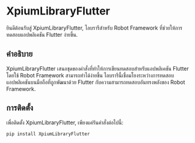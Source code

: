 # XpiumLibraryFlutter

ยินดีต้อนรับสู่ XpiumLibraryFlutter, ไลบรารีสำหรับ Robot Framework ที่ช่วยให้การทดสอบแอปพลิเคชัน Flutter ง่ายขึ้น.

## คำอธิบาย

XpiumLibraryFlutter เสนอชุดของคำสั่งที่ทำให้การเขียนทดสอบสำหรับแอปพลิเคชัน Flutter โดยใช้ Robot Framework สามารถทำได้ง่ายขึ้น ไลบรารีนี้เชื่อมโยงระหว่างการทดสอบแอปพลิเคชันบนมือถือที่ถูกพัฒนาด้วย Flutter กับความสามารถทดสอบอันทรงพลังของ Robot Framework.

## การติดตั้ง

เพื่อติดตั้ง XpiumLibraryFlutter, เพียงแค่รันคำสั่งต่อไปนี้:

```bash
pip install XpiumLibraryFlutter
